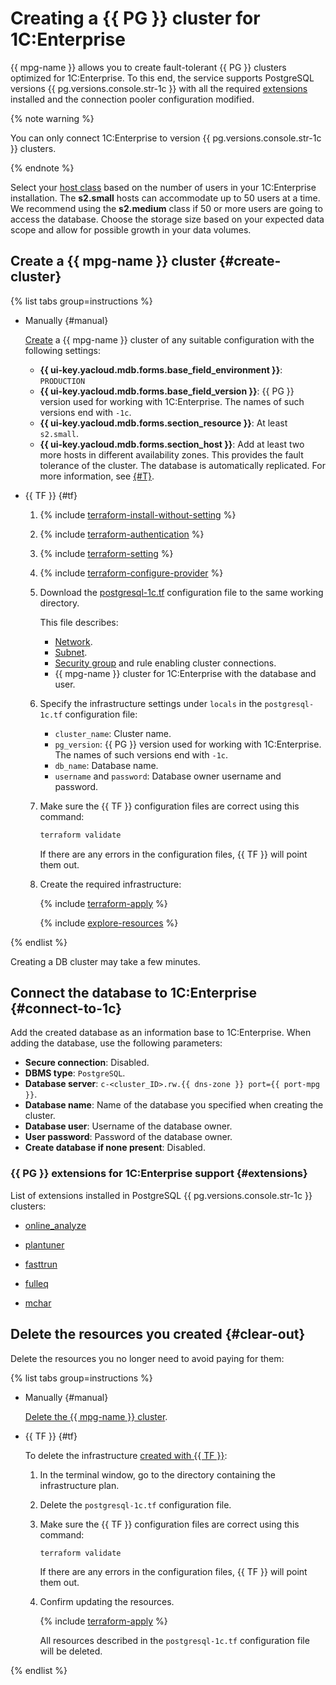 # Creating a {{ PG }} cluster for 1С:Enterprise


{{ mpg-name }} allows you to create fault-tolerant {{ PG }} clusters optimized for 1C:Enterprise. To this end, the service supports PostgreSQL versions {{ pg.versions.console.str-1c }} with all the required [extensions](#extensions) installed and the connection pooler configuration modified.

{% note warning %}

You can only connect 1C:Enterprise to version {{ pg.versions.console.str-1c }} clusters.

{% endnote %}

Select your [host class](../../managed-postgresql/concepts/instance-types.md) based on the number of users in your 1C:Enterprise installation. The **s2.small** hosts can accommodate up to 50 users at a time. We recommend using the **s2.medium** class if 50 or more users are going to access the database. Choose the storage size based on your expected data scope and allow for possible growth in your data volumes.

## Create a {{ mpg-name }} cluster {#create-cluster}

{% list tabs group=instructions %}

- Manually {#manual}

   [Create](../../managed-postgresql/operations/cluster-create.md#create-cluster) a {{ mpg-name }} cluster of any suitable configuration with the following settings:

   * **{{ ui-key.yacloud.mdb.forms.base_field_environment }}**: `PRODUCTION`
   * **{{ ui-key.yacloud.mdb.forms.base_field_version }}**: {{ PG }} version used for working with 1C:Enterprise. The names of such versions end with `-1c`.
   * **{{ ui-key.yacloud.mdb.forms.section_resource }}**: At least `s2.small`.
   * **{{ ui-key.yacloud.mdb.forms.section_host }}**: Add at least two more hosts in different availability zones. This provides the fault tolerance of the cluster. The database is automatically replicated. For more information, see [{#T}](../../managed-postgresql/concepts/replication.md).

- {{ TF }} {#tf}

   1. {% include [terraform-install-without-setting](../../_includes/mdb/terraform/install-without-setting.md) %}
   1. {% include [terraform-authentication](../../_includes/mdb/terraform/authentication.md) %}
   1. {% include [terraform-setting](../../_includes/mdb/terraform/setting.md) %}
   1. {% include [terraform-configure-provider](../../_includes/mdb/terraform/configure-provider.md) %}

   1. Download the [postgresql-1c.tf](https://github.com/yandex-cloud-examples/yc-postgresql-1c/blob/main/postgresql-1c.tf) configuration file to the same working directory.

      This file describes:

      * [Network](../../vpc/concepts/network.md#network).
      * [Subnet](../../vpc/concepts/network.md#subnet).
      * [Security group](../../vpc/concepts/security-groups.md) and rule enabling cluster connections.
      * {{ mpg-name }} cluster for 1C:Enterprise with the database and user.

   1. Specify the infrastructure settings under `locals` in the `postgresql-1c.tf` configuration file:

      * `cluster_name`: Cluster name.
      * `pg_version`: {{ PG }} version used for working with 1C:Enterprise. The names of such versions end with `-1c`.
      * `db_name`: Database name.
      * `username` and `password`: Database owner username and password.

   1. Make sure the {{ TF }} configuration files are correct using this command:

      ```bash
      terraform validate
      ```

      If there are any errors in the configuration files, {{ TF }} will point them out.

   1. Create the required infrastructure:

      {% include [terraform-apply](../../_includes/mdb/terraform/apply.md) %}

      {% include [explore-resources](../../_includes/mdb/terraform/explore-resources.md) %}

{% endlist %}

Creating a DB cluster may take a few minutes.

## Connect the database to 1C:Enterprise {#connect-to-1c}

Add the created database as an information base to 1C:Enterprise. When adding the database, use the following parameters:

* **Secure connection**: Disabled.
* **DBMS type**: `PostgreSQL`.
* **Database server**: `c-<cluster_ID>.rw.{{ dns-zone }} port={{ port-mpg }}`.
* **Database name**: Name of the database you specified when creating the cluster.
* **Database user**: Username of the database owner.
* **User password**: Password of the database owner.
* **Create database if none present**: Disabled.

### {{ PG }} extensions for 1C:Enterprise support {#extensions}

List of extensions installed in PostgreSQL {{ pg.versions.console.str-1c }} clusters:

* [online_analyze](https://postgrespro.ru/docs/postgrespro/10/online-analyze?lang=en)

* [plantuner](https://postgrespro.ru/docs/postgrespro/10/plantuner?lang=en)

* [fasttrun](https://postgrespro.ru/docs/postgrespro/10/fasttrun?lang=en)

* [fulleq](https://postgrespro.ru/docs/postgrespro/10/fulleq?lang=en)

* [mchar](https://postgrespro.ru/docs/postgrespro/10/mchar?lang=en)

## Delete the resources you created {#clear-out}

Delete the resources you no longer need to avoid paying for them:

{% list tabs group=instructions %}

- Manually {#manual}

   [Delete the {{ mpg-name }} cluster](../../managed-postgresql/operations/cluster-delete.md).

- {{ TF }} {#tf}

   To delete the infrastructure [created with {{ TF }}](#create-cluster):

   1. In the terminal window, go to the directory containing the infrastructure plan.
   1. Delete the `postgresql-1c.tf` configuration file.
   1. Make sure the {{ TF }} configuration files are correct using this command:

      ```bash
      terraform validate
      ```

      If there are any errors in the configuration files, {{ TF }} will point them out.

   1. Confirm updating the resources.

      {% include [terraform-apply](../../_includes/mdb/terraform/apply.md) %}

      All resources described in the `postgresql-1c.tf` configuration file will be deleted.

{% endlist %}
